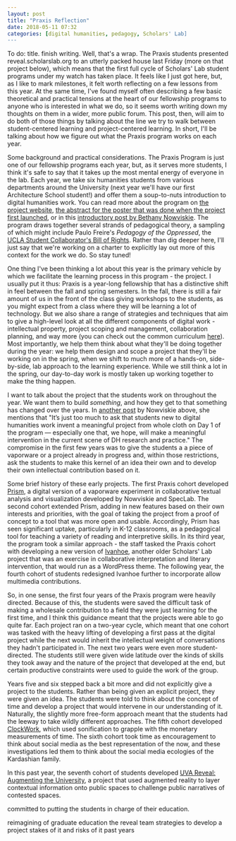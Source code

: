 ```yaml
---
layout: post
title: "Praxis Reflection"
date: 2018-05-11 07:32
categories: [digital humanities, pedagogy, Scholars' Lab]
---
```


To do: title. finish writing.
Well, that's a wrap. The Praxis students presented reveal.scholarslab.org to an utterly packed house last Friday (more on that project below), which means that the first full cycle of Scholars' Lab student programs under my watch has taken place. It feels like I just got here, but, as I like to mark milestones, it felt worth reflecting on a few lessons from this year. At the same time, I've found myself often describing a few basic theoretical and practical tensions at the heart of our fellowship programs to anyone who is interested in what we do, so it seems worth writing down my thoughts on them in a wider, more public forum. This post, then, will aim to do both of those things by talking about the line we try to walk between student-centered learning and project-centered learning. In short, I'll be talking about how we figure out what the Praxis program works on each year.

Some background and practical considerations. The Praxis Program is just one of our fellowship programs each year, but, as it serves more students, I think it's safe to say that it takes up the most mental energy of everyone in the lab. Each year, we take six humanities students from various departments around the University (next year we'll have our first Architecture School student!) and offer them a soup-to-nuts introduction to digital humanities work. You can read more about the program on [the project website](http://praxis.scholarslab.org/about/), [the abstract for the poster that was done when the project first launched](http://www.dh2012.uni-hamburg.de/conference/programme/abstracts/realigning-digital-humanities-training-the-praxis-program-at-the-scholars-lab.1.html), or in this [introductory post by Bethany Nowviskie](http://scholarslab.org/grad-student-research/announcing-the-praxis-program/). The program draws together several strands of pedagogical theory, a sampling of which might include Paulo Freire's _Pedagogy of the Oppressed_, the [UCLA Student Collaborator's Bill of Rights](http://cdh.ucla.edu/news/a-student-collaborators-bill-of-rights/). Rather than dig deeper here, I'll just say that we're working on a charter to explicitly lay out more of this context for the work we do. So stay tuned!

One thing I've been thinking a lot about this year is the primary vehicle by which we facilitate the learning process in this program - the project. I usually put it thus: Praxis is a year-long fellowship that has a distinctive shift in feel between the fall and spring semesters. In the fall, there is still a fair amount of us in the front of the class giving workshops to the students, as you might expect from a class where they will be learning a lot of technology. But we also share a range of strategies and techniques that aim to give a high-level look at all the different components of digital work - intellectual property, project scoping and management, collaboration planning, and way more (you can check out the common curriculum [here](http://praxis.scholarslab.org/curriculum/)). Most importantly, we help them think about what they'll be doing together during the year: we help them design and scope a project that they'll be working on in the spring, when we shift to much more of a hands-on, side-by-side, lab approach to the learning experience. While we still think a lot in the spring, our day-to-day work is mostly taken up working together to make the thing happen.

I want to talk about the project that the students work on throughout the year. We want them to build *something*, and how they get to that something has changed over the years. In [another post](http://nowviskie.org/2011/praxis-and-prism/) by Nowviskie above, she mentions that "It’s just too much to ask that students new to digital humanities work invent a meaningful project from whole cloth on Day 1 of the program — especially one that, we hope, will make a meaningful intervention in the current scene of DH research and practice." The compromise in the first few years was to give the students a a piece of vaporware or a project already in progress and, within those restrictions, ask the students to make this kernel of an idea their own and to develop their own intellectual contribution based on it.

Some brief history of these early projects. The first Praxis cohort developed [Prism](http://prism.scholarslab.org), a digital version of a vaporware experiment in collaborative textual analysis and visualization developed by Nowviskie and SpecLab. The second cohort extended Prism, adding in new features based on their own interests and priorities, with the goal of taking the project from a proof of concept to a tool that was more open and usable. Accordingly, Prism has seen significant uptake, particularly in K-12 classrooms, as a pedagogical tool for teaching a variety of reading and interpretive skills. In its third year, the program took a similar approach - the staff tasked the Praxis cohort with developing a new version of [Ivanhoe](http://ivanhoe.scholarslab.org/), another older Scholars' Lab project that was an exercise in collaborative interpretation and literary intervention, that would run as a WordPress theme. The following year, the fourth cohort of students redesigned Ivanhoe further to incorporate allow multimedia contributions.

So, in one sense, the first four years of the Praxis program were heavily directed. Because of this, the students were saved the difficult task of making a wholesale contribution to a field they were just learning for the first time, and I think this guidance meant that the projects were able to go quite far. Each project ran on a two-year cycle, which meant that one cohort was tasked with the heavy lifting of developing a first pass at the digital project while the next would inherit the intellectual weight of conversations they hadn't participated in. The next two years were even more student-directed. The students still were given wide latitude over the kinds of skills they took away and the nature of the project that developed at the end, but certain productive constraints were used to guide the work of the group.

Years five and six stepped back a bit more and did not explicitly give a project to the students. Rather than being given an explicit project, they were given an idea. The students were told to think about the concept of time and develop a project that would intervene in our understanding of it. Naturally, the slightly more free-form approach meant that the students had the leeway to take wildly different approaches. The fifth cohort developed [ClockWork](http://clockwork.scholarslab.org/), which used sonification to grapple with the monetary measurements of time. The sixth cohort took time as encouragement to think about social media as the best representation of the now, and these investigations led them to think about the social media ecologies of the Kardashian family.

In this past year, the seventh cohort of students developed [UVA Reveal: Augmenting the University](http://reveal.scholarslab.org/), a project that used augmented reality to layer contextual information onto public spaces to challenge public narratives of contested spaces.



committed to putting the students in charge of their education.

reimagining of graduate education
the reveal team
strategies to develop a project
stakes of it and risks of it
past years
